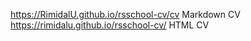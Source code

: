https://RimidalU.github.io/rsschool-cv/cv  Markdown CV 
https://rimidalu.github.io/rsschool-cv/    HTML CV
